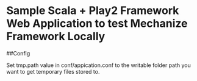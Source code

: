 # Sample Scala + Play2 Framework Web Application to test Mechanize Framework Locally

##Config

Set tmp.path value in conf/appication.conf to the writable folder path you want to get temporary files stored to. 